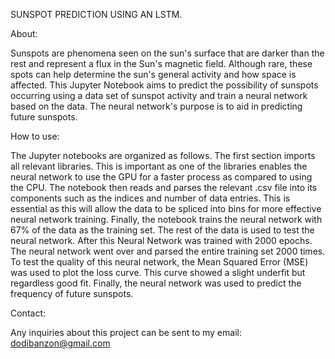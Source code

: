 SUNSPOT PREDICTION USING AN LSTM. 

About:


Sunspots are phenomena seen on the sun's surface that are darker than the rest and represent a flux in the Sun's magnetic field. Although rare, these spots can help determine the sun's general activity and how space is affected. This Jupyter Notebook aims to predict the possibility of sunspots occurring using a data set of sunspot activity and train a neural network based on the data. The neural network's purpose is to aid in predicting future sunspots. 

How to use:


The Jupyter notebooks are organized as follows. The first section imports all relevant libraries. This is important as one of the libraries enables the neural network to use the GPU for a faster process as compared to using the CPU. The notebook then reads and parses the relevant .csv file into its components such as the indices and number of data entries. This is essential as this will allow the data to be spliced into bins for more effective neural network training. Finally, the notebook trains the neural network with 67% of the data as the training set. The rest of the data is used to test the neural network. After this Neural Network was trained with 2000 epochs. The neural network went over and parsed the entire training set 2000 times. To test the quality of this neural network, the Mean Squared Error (MSE) was used to plot the loss curve. This curve showed a slight underfit but regardless good fit. Finally, the neural network was used to predict the frequency of future sunspots. 

Contact:


Any inquiries about this project can be sent to my email: dodibanzon@gmail.com


